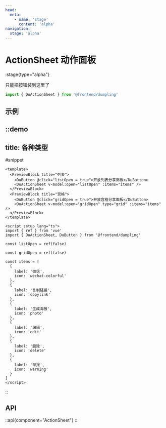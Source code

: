 ```yaml
---
head:
  meta:
    - name: 'stage'
      content: 'alpha'
navigation:
  stage: 'alpha'
---
```


# ActionSheet 动作面板

:stage{type="alpha"}

只能把按钮装到这里了

```ts
import { DuActionSheet } from '@frontend/dumpling'
```

## 示例

::demo
---
title: 各种类型
---
#snippet
```vue
<template>
  <PreviewBlock title="列表">
    <DuButton @click="listOpen = true">开放列表分享面板</DuButton>
    <DuActionSheet v-model:open="listOpen" :items="items" />
  </PreviewBlock>
  <PreviewBlock title="宫格">
    <DuButton @click="gridOpen = true">开放宫格分享面板</DuButton>
    <DuActionSheet v-model:open="gridOpen" type="grid" :items="items" />
  </PreviewBlock>
</template>

<script setup lang="ts">
import { ref } from 'vue'
import { DuActionSheet, DuButton } from '@frontend/dumpling'

const listOpen = ref(false)

const gridOpen = ref(false)

const items = [
  {
    label: '微信',
    icon: 'wechat-colorful'
  },
  {
    label: '复制链接',
    icon: 'copylink'
  },
  {
    label: '生成海报',
    icon: 'photo'
  },
  {
    label: '编辑',
    icon: 'edit'
  },
  {
    label: '删除',
    icon: 'delete'
  },
  {
    label: '举报',
    icon: 'warning'
  }
]
</script>
```
::

## API

::api{component="ActionSheet"}
::
